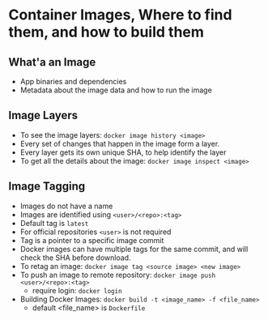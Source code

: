 # Container Images, Where to find them, and how to build them

## What'a an Image

- App binaries and dependencies
- Metadata about the image data and how to run the image

## Image Layers

- To see the image layers: `docker image history <image>`
- Every set of changes that happen in the image form a layer.
- Every layer gets its own unique SHA, to help identify the layer
- To get all the details about the image: `docker image inspect <image>`

## Image Tagging

- Images do not have a name
- Images are identified using `<user>/<repo>:<tag>`
- Default tag is `latest`
- For official repositories `<user>` is not required
- Tag is a pointer to a specific image commit
- Docker images can have multiple tags for the same commit, and will check the SHA before download.
- To retag an image: `docker image tag <source image> <new image>`
- To push an image to remote repository: `docker image push <user>/<repo>:<tag>`
  - require login: `docker login`
- Building Docker Images: `docker build -t <image_name> -f <file_name>`
  - default <file_name> is `Dockerfile`

